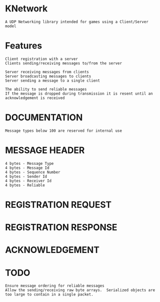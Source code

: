 KNetwork
========

    A UDP Networking library intended for games using a Client/Server model

Features
========

    Client registration with a server
    Clients sending/receiving messages to/from the server
    
    Server receiving messages from clients
    Server broadcasting messages to clients
    Server sending a message to a single client
    
    The ability to send reliable messages
    If the message is dropped during transmission it is resent until an acknowledgement is received
   
DOCUMENTATION
========
	Message types below 100 are reserved for internal use

MESSAGE HEADER
========
	4 bytes - Message Type
	4 bytes - Message Id
	4 bytes - Sequence Number
	4 bytes - Sender Id
	4 bytes - Receiver Id
	4 bytes - Reliable
	
REGISTRATION REQUEST
========

REGISTRATION RESPONSE
========
	
ACKNOWLEDGEMENT
========
	
TODO
========

    Ensure message ordering for reliable messages
    Allow the sending/receiving raw byte arrays.  Serialized objects are too large to contain in a single packet.
